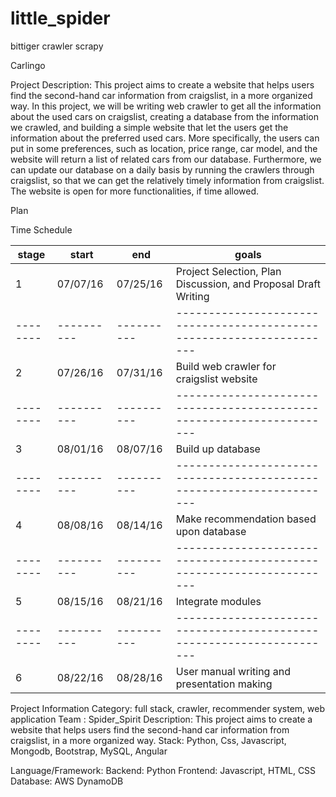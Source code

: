 # little_spider
bittiger crawler scrapy

Carlingo

Project Description:
   This project aims to create a website that helps users find the second-hand car information from craigslist, in a more organized way. In this project, we will be writing web crawler to get all the information about the used cars on craigslist, creating a database from the information we crawled, and building a simple website that let the users get the information about the preferred used cars. More specifically, the users can put in some preferences, such as location, price range, car model, and the website will return a list of related cars from our database. Furthermore, we can update our database on a daily basis by running the crawlers through craigslist, so that we can get the relatively timely information from craigslist. The website is open for more functionalities, if time allowed.


Plan

Time Schedule

| stage  | start    | end      |          goals                                                      |
|--------|----------|----------|---------------------------------------------------------------------|
| 1      |07/07/16  |07/25/16  |Project Selection, Plan Discussion, and Proposal Draft Writing       |
|--------|----------|----------|---------------------------------------------------------------------|
| 2      |07/26/16  |07/31/16  |Build web crawler for craigslist website                             |
|--------|----------|----------|---------------------------------------------------------------------|
| 3      |08/01/16  |08/07/16  |Build up database                                                    |
|--------|----------|----------|---------------------------------------------------------------------|
| 4      |08/08/16  |08/14/16  |Make recommendation based upon database                              |
|--------|----------|----------|---------------------------------------------------------------------|
| 5      |08/15/16  |08/21/16  |Integrate modules                                                    |
|--------|----------|----------|---------------------------------------------------------------------|
| 6      |08/22/16  |08/28/16  |User manual writing and presentation making                          |



Project Information
Category: full stack, crawler, recommender system, web application
Team :  Spider_Spirit
Description: This project aims to create a website that helps users find the second-hand car information from craigslist, in a more organized way.
Stack: Python, Css, Javascript, Mongodb, Bootstrap, MySQL, Angular 

Language/Framework: 
Backend: Python
Frontend: Javascript, HTML, CSS 
Database: AWS DynamoDB




